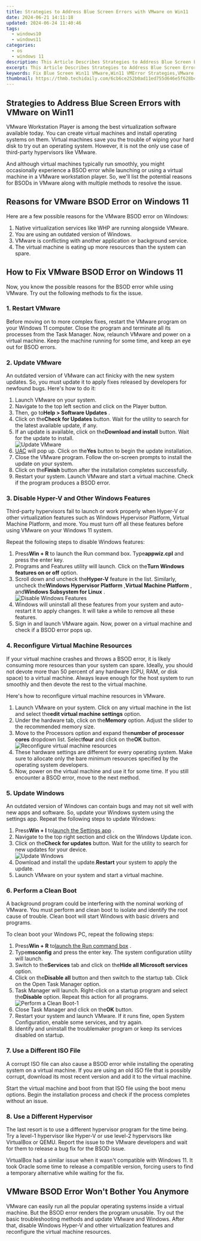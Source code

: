```yaml
---
title: Strategies to Address Blue Screen Errors with VMware on Win11
date: 2024-06-21 14:11:18
updated: 2024-06-24 11:40:46
tags:
  - windows10
  - windows11
categories:
  - os
  - windows 11
description: This Article Describes Strategies to Address Blue Screen Errors with VMware on Win11
excerpt: This Article Describes Strategies to Address Blue Screen Errors with VMware on Win11
keywords: Fix Blue Screen Win11 VMware,Win11 VMError Strategies,VMware Win11 BSOD Solutions,Win11 VMBlueScreen Tricks,Overcome VMblue Screen Errors,Preventing Blue Screens in VMWin11,Tackling VM Blue Screens Win11
thumbnail: https://thmb.techidaily.com/6cb6ce252b0ad11ed755d646e5f628bce768541280a5d0954fc83219a7cf15b8.jpg
---
```


## Strategies to Address Blue Screen Errors with VMware on Win11

 VMware Workstation Player is among the best virtualization software available today. You can create virtual machines and install operating systems on them. Virtual machines save you the trouble of wiping your hard disk to try out an operating system. However, it is not the only use case of third-party hypervisors like VMware.

 And although virtual machines typically run smoothly, you might occasionally experience a BSOD error while launching or using a virtual machine in a VMware workstation player. So, we'll list the potential reasons for BSODs in VMware along with multiple methods to resolve the issue.

## Reasons for VMware BSOD Error on Windows 11

Here are a few possible reasons for the VMware BSOD error on Windows:

1. Native virtualization services like WHP are running alongside VMware.
2. You are using an outdated version of Windows.
3. VMware is conflicting with another application or background service.
4. The virtual machine is eating up more resources than the system can spare.

## How to Fix VMware BSOD Error on Windows 11

 Now, you know the possible reasons for the BSOD error while using VMware. Try out the following methods to fix the issue.

### 1\. Restart VMware

 Before moving on to more complex fixes, restart the VMware program on your Windows 11 computer. Close the program and terminate all its processes from the Task Manager. Now, relaunch VMware and power on a virtual machine. Keep the machine running for some time, and keep an eye out for BSOD errors.

### 2\. Update VMware

 An outdated version of VMware can act finicky with the new system updates. So, you must update it to apply fixes released by developers for newfound bugs. Here's how to do it:

1. Launch VMware on your system.
2. Navigate to the top left section and click on the Player button.
3. Then, go to**Help > Software Updates** .
4. Click on the**Check for Updates** button. Wait for the utility to search for the latest available update, if any.
5. If an update is available, click on the**Download and install** button. Wait for the update to install.  
![Update VMware](https://static1.makeuseofimages.com/wordpress/wp-content/uploads/2023/01/update-vmware.jpg)
6. [UAC](https://www.makeuseof.com/tag/user-account-control-windows-10/) will pop up. Click on the**Yes** button to begin the update installation.
7. Close the VMware program. Follow the on-screen prompts to install the update on your system.
8. Click on the**Finish** button after the installation completes successfully.
9. Restart your system. Launch VMware and start a virtual machine. Check if the program produces a BSOD error.

### 3\. Disable Hyper-V and Other Windows Features

 Third-party hypervisors fail to launch or work properly when Hyper-V or other virtualization features such as Windows Hypervisor Platform, Virtual Machine Platform, and more. You must turn off all these features before using VMware on your Windows 11 system.

Repeat the following steps to disable Windows features:

1. Press**Win + R** to launch the Run command box. Type**appwiz.cpl** and press the enter key.
2. Programs and Features utility will launch. Click on the**Turn Windows features on or off** option.
3. Scroll down and uncheck the**Hyper-V** feature in the list. Similarly, uncheck the**Windows Hypervisor Platform** ,**Virtual Machine Platform** , and**Windows Subsystem for Linux** .  
![Disable Windows Features](https://static1.makeuseofimages.com/wordpress/wp-content/uploads/2023/01/disable-windows-features.jpg)
4. Windows will uninstall all these features from your system and auto-restart it to apply changes. It will take a while to remove all these features.
5. Sign in and launch VMware again. Now, power on a virtual machine and check if a BSOD error pops up.

### 4\. Reconfigure Virtual Machine Resources

 If your virtual machine crashes and throws a BSOD error, it is likely consuming more resources than your system can spare. Ideally, you should not devote more than 50 percent of any hardware (CPU, RAM, or disk space) to a virtual machine. Always leave enough for the host system to run smoothly and then devote the rest to the virtual machine.

Here's how to reconfigure virtual machine resources in VMware.

1. Launch VMware on your system. Click on any virtual machine in the list and select the**edit virtual machine settings** option.
2. Under the hardware tab, click on the**Memory** option. Adjust the slider to the recommended memory size.
3. Move to the Processors option and expand the**number of processor cores** dropdown list. Select**four** and click on the**OK** button.  
![Reconfigure virtual machine resources](https://static1.makeuseofimages.com/wordpress/wp-content/uploads/2023/01/reconfigure-virtual-machine-resources.jpg)
4. These hardware settings are different for every operating system. Make sure to allocate only the bare minimum resources specified by the operating system developers.
5. Now, power on the virtual machine and use it for some time. If you still encounter a BSOD error, move to the next method.

### 5\. Update Windows

 An outdated version of Windows can contain bugs and may not sit well with new apps and software. So, update your Windows system using the settings app. Repeat the following steps to update Windows:

1. Press**Win + I** to[launch the Settings app](https://www.makeuseof.com/windows-ways-to-open-system-settings/) .
2. Navigate to the top right section and click on the Windows Update icon.
3. Click on the**Check for updates** button. Wait for the utility to search for new updates for your device.  
![Update Windows](https://static1.makeuseofimages.com/wordpress/wp-content/uploads/2022/12/update-windows.jpg)
4. Download and install the update.**Restart** your system to apply the update.
5. Launch VMware on your system and start a virtual machine.

### 6\. Perform a Clean Boot

 A background program could be interfering with the nominal working of VMware. You must perform and clean boot to isolate and identify the root cause of trouble. Clean boot will start Windows with basic drivers and programs.

To clean boot your Windows PC, repeat the following steps:

1. Press**Win + R** to[launch the Run command box](https://www.makeuseof.com/windows-open-run-command-dialog-box/) .
2. Type**msconfig** and press the enter key. The system configuration utility will launch.
3. Switch to the**Services** tab and click on the**Hide all Microsoft services** option.
4. Click on the**Disable all** button and then switch to the startup tab. Click on the Open Task Manager option.
5. Task Manager will launch. Right-click on a startup program and select the**Disable** option. Repeat this action for all programs.  
![Perform a Clean Boot-1](https://static1.makeuseofimages.com/wordpress/wp-content/uploads/2023/01/perform-a-clean-boot-1.jpg)
6. Close Task Manager and click on the**OK** button.
7. Restart your system and launch VMware. If it runs fine, open System Configuration, enable some services, and try again.
8. Identify and uninstall the troublemaker program or keep its services disabled on startup.

### 7\. Use a Different ISO File

 A corrupt ISO file can also cause a BSOD error while installing the operating system on a virtual machine. If you are using an old ISO file that is possibly corrupt, download its most recent version and add it to the virtual machine.

 Start the virtual machine and boot from that ISO file using the boot menu options. Begin the installation process and check if the process completes without an issue.

### 8\. Use a Different Hypervisor

 The last resort is to use a different hypervisor program for the time being. Try a level-1 hypervisor like Hyper-V or use level-2 hypervisors like VirtualBox or QEMU. Report the issue to the VMware developers and wait for them to release a bug fix for the BSOD issue.

 VirtualBox had a similar issue when it wasn't compatible with Windows 11\. It took Oracle some time to release a compatible version, forcing users to find a temporary alternative while waiting for the fix.

## VMware BSOD Error Won't Bother You Anymore

 VMware can easily run all the popular operating systems inside a virtual machine. But the BSOD error renders the program unusable. Try out the basic troubleshooting methods and update VMware and Windows. After that, disable Windows Hyper-V and other virtualization features and reconfigure the virtual machine resources.


<ins class="adsbygoogle"
     style="display:block"
     data-ad-format="autorelaxed"
     data-ad-client="ca-pub-7571918770474297"
     data-ad-slot="1223367746"></ins>



<ins class="adsbygoogle"
     style="display:block"
     data-ad-client="ca-pub-7571918770474297"
     data-ad-slot="8358498916"
     data-ad-format="auto"
     data-full-width-responsive="true"></ins>
